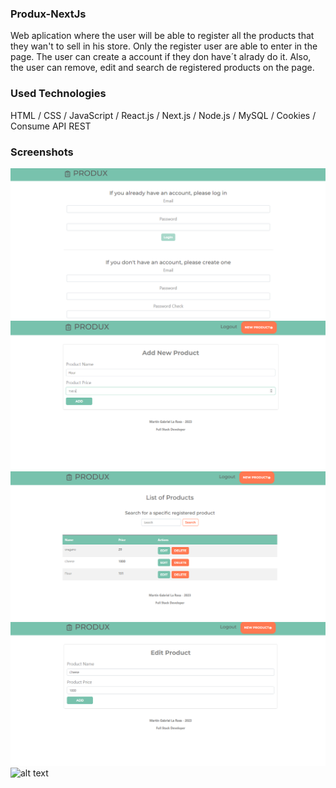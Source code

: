 ### Produx-NextJs
Web aplication where the user will be able to register all the products that they wan't to sell in his store.
Only the register user are able to enter in the page. The user can create a account if they don have´t alrady do it.
Also, the user can remove, edit and search de registered products on the page.

### Used Technologies
HTML / CSS / JavaScript / React.js / Next.js / Node.js / MySQL / Cookies / Consume API REST

### Screenshots
![alt text](https://github.com/MartinLaRosa27/Produx-NextJs/blob/main/resources/screenshot01.png?raw=true)
![alt text](https://github.com/MartinLaRosa27/Produx-NextJs/blob/main/resources/screenshot02.png?raw=true)
![alt text](https://github.com/MartinLaRosa27/Produx-NextJs/blob/main/resources/screenshot03.png?raw=true)
![alt text](https://github.com/MartinLaRosa27/Produx-NextJs/blob/main/resources/screenshot04.png?raw=true)
![alt text](https://github.com/MartinLaRosa27/Produx-NextJs/blob/main/resources/screenshot05.png?raw=true)
